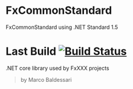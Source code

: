 # FxCommonStandard
FxCommonStandard using .NET Standard 1.5

# Last Build [![Build Status](https://travis-ci.org/waldrix/FxCommonStandard.svg?branch=develop)](https://travis-ci.org/waldrix/FxCommonStandard)

.NET core library used by FxXXX projects

> by Marco Baldessari
